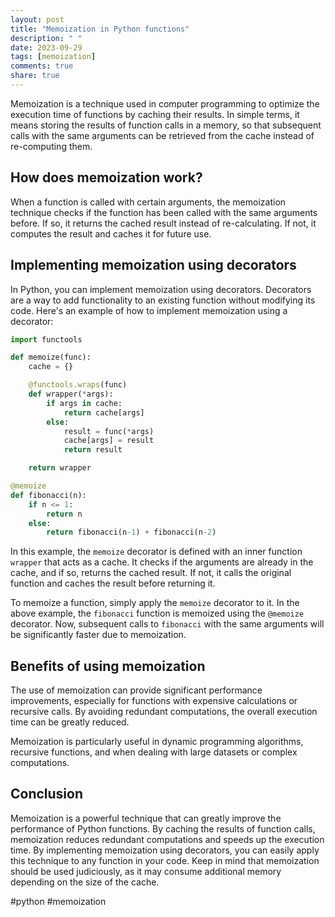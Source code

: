 ```yaml
---
layout: post
title: "Memoization in Python functions"
description: " "
date: 2023-09-29
tags: [memoization]
comments: true
share: true
---
```


Memoization is a technique used in computer programming to optimize the execution time of functions by caching their results. In simple terms, it means storing the results of function calls in a memory, so that subsequent calls with the same arguments can be retrieved from the cache instead of re-computing them.

## How does memoization work?

When a function is called with certain arguments, the memoization technique checks if the function has been called with the same arguments before. If so, it returns the cached result instead of re-calculating. If not, it computes the result and caches it for future use.

## Implementing memoization using decorators

In Python, you can implement memoization using decorators. Decorators are a way to add functionality to an existing function without modifying its code. Here's an example of how to implement memoization using a decorator:

```python
import functools

def memoize(func):
    cache = {}

    @functools.wraps(func)
    def wrapper(*args):
        if args in cache:
            return cache[args]
        else:
            result = func(*args)
            cache[args] = result
            return result

    return wrapper

@memoize
def fibonacci(n):
    if n <= 1:
        return n
    else:
        return fibonacci(n-1) + fibonacci(n-2)
```

In this example, the `memoize` decorator is defined with an inner function `wrapper` that acts as a cache. It checks if the arguments are already in the cache, and if so, returns the cached result. If not, it calls the original function and caches the result before returning it.

To memoize a function, simply apply the `memoize` decorator to it. In the above example, the `fibonacci` function is memoized using the `@memoize` decorator. Now, subsequent calls to `fibonacci` with the same arguments will be significantly faster due to memoization.

## Benefits of using memoization

The use of memoization can provide significant performance improvements, especially for functions with expensive calculations or recursive calls. By avoiding redundant computations, the overall execution time can be greatly reduced.

Memoization is particularly useful in dynamic programming algorithms, recursive functions, and when dealing with large datasets or complex computations.

## Conclusion

Memoization is a powerful technique that can greatly improve the performance of Python functions. By caching the results of function calls, memoization reduces redundant computations and speeds up the execution time. By implementing memoization using decorators, you can easily apply this technique to any function in your code. Keep in mind that memoization should be used judiciously, as it may consume additional memory depending on the size of the cache.

#python #memoization